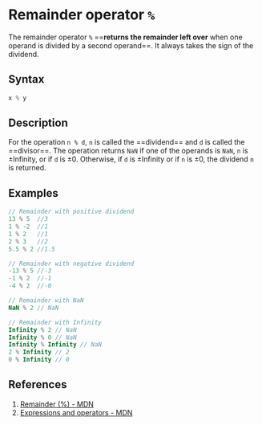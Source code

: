 # Remainder operator `%`

The remainder operator `%` ==**returns the remainder left over** when one operand is divided by a second operand==. It always takes the sign of the dividend.

## Syntax

```js
x % y
```

## Description

For the operation `n % d`, `n` is called the ==dividend== and `d` is called the ==divisor==. The operation returns `NaN` if one of the operands is `NaN`, `n` is ±Infinity, or if `d` is ±0. Otherwise, if `d` is ±Infinity or if `n` is ±0, the dividend `n` is returned.

## Examples

```js
// Remainder with positive dividend
13 % 5	//3
1 % -2	//1
1 % 2	//1
2 % 3	//2
5.5 % 2	//1.5

// Remainder with negative dividend
-13 % 5 //-3
-1 % 2  //-1
-4 % 2  //-0

// Remainder with NaN
NaN % 2 // NaN

// Remainder with Infinity
Infinity % 2 // NaN
Infinity % 0 // NaN
Infinity % Infinity // NaN
2 % Infinity // 2
0 % Infinity // 0
```

## References

1. [Remainder (%) - MDN](https://developer.mozilla.org/en-US/docs/Web/JavaScript/Reference/Operators/Remainder)
1. [Expressions and operators - MDN](https://developer.mozilla.org/en-US/docs/Web/JavaScript/Reference/Operators)